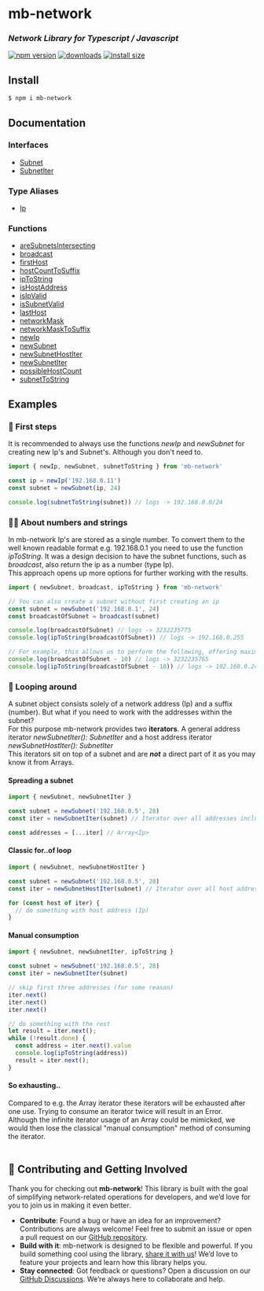 # mb-network
### *Network Library for Typescript / Javascript*

[![npm version](https://img.shields.io/npm/v/mb-network)](https://www.npmjs.org/package/mb-network)
[![downloads](https://img.shields.io/npm/dw/mb-network)](https://www.npmjs.org/package/mb-network)
[![install size](https://packagephobia.com/badge?p=mb-network)](https://packagephobia.com/result?p=mb-network)


## Install
```bash
$ npm i mb-network
```

## Documentation

### Interfaces

- [Subnet](docs/interfaces/Subnet.md)
- [SubnetIter](docs/interfaces/SubnetIter.md)

### Type Aliases

- [Ip](docs/type-aliases/Ip.md)

### Functions

- [areSubnetsIntersecting](docs/functions/areSubnetsIntersecting.md)
- [broadcast](docs/functions/broadcast.md)
- [firstHost](docs/functions/firstHost.md)
- [hostCountToSuffix](docs/functions/hostCountToSuffix.md)
- [ipToString](docs/functions/ipToString.md)
- [isHostAddress](docs/functions/isHostAddress.md)
- [isIpValid](docs/functions/isIpValid.md)
- [isSubnetValid](docs/functions/isSubnetValid.md)
- [lastHost](docs/functions/lastHost.md)
- [networkMask](docs/functions/networkMask.md)
- [networkMaskToSuffix](docs/functions/networkMaskToSuffix.md)
- [newIp](docs/functions/newIp.md)
- [newSubnet](docs/functions/newSubnet.md)
- [newSubnetHostIter](docs/functions/newSubnetHostIter.md)
- [newSubnetIter](docs/functions/newSubnetIter.md)
- [possibleHostCount](docs/functions/possibleHostCount.md)
- [subnetToString](docs/functions/subnetToString.md)

## Examples

### 🦄 First steps
It is recommended to always use the functions *newIp* and *newSubnet* for creating new Ip's and Subnet's. Although you don't need to.

```ts
import { newIp, newSubnet, subnetToString } from 'mb-network'

const ip = newIp('192.168.0.11')
const subnet = newSubnet(ip, 24)

console.log(subnetToString(subnet)) // logs -> 192.168.0.0/24
```

### 🔢🔤 About numbers and strings
In mb-network Ip's are stored as a single number. To convert them to the well known readable format e.g. 192.168.0.1 you need to use the function *ipToString*.
It was a design decision to have the subnet functions, such as *broadcast*, also return the ip as a number (type Ip). <br /> This approach opens up more options for further working with the results.

```ts
import { newSubnet, broadcast, ipToString } from 'mb-network'

// You can also create a subnet without first creating an ip
const subnet = newSubnet('192.168.0.1', 24)
const broadcastOfSubnet = broadcast(subnet)

console.log(broadcastOfSubnet) // logs -> 3232235775
console.log(ipToString(broadcastOfSubnet)) // logs -> 192.168.0.255

// For example, this allows us to perform the following, offering maximum flexibility.
console.log(broadcastOfSubnet - 10) // logs -> 3232235765
console.log(ipToString(broadcastOfSubnet - 10)) // logs -> 192.168.0.245
```

### 🍩 Looping around
A subnet object consists solely of a network address (Ip) and a suffix (number). But what if you need to work with the addresses within the subnet? <br />
For this purpose mb-network provides two **iterators**. A general address iterator *newSubnetIter(): SubnetIter* and a host address iterator *newSubnetHostIter(): SubnetIter* <br />
This iterators sit on top of a subnet and are ***not*** a direct part of it as you may know it from Arrays.

#### Spreading a subnet
```ts
import { newSubnet, newSubnetIter }

const subnet = newSubnet('192.168.0.5', 28)
const iter = newSubnetIter(subnet) // Iterator over all addresses including network address and broadcast

const addresses = [...iter] // Array<Ip>
```

#### Classic for..of loop
````ts
import { newSubnet, newSubnetHostIter }

const subnet = newSubnet('192.168.0.5', 28)
const iter = newSubnetHostIter(subnet) // Iterator over all host addresses

for (const host of iter) {
  // do something with host address (Ip)
}
````

#### Manual consumption
````ts
import { newSubnet, newSubnetIter, ipToString }

const subnet = newSubnet('192.168.0.5', 28)
const iter = newSubnetIter(subnet)

// skip first three addresses (for some reason)
iter.next()
iter.next()
iter.next()

// do something with the rest
let result = iter.next();
while (!result.done) {
  const address = iter.next().value
  console.log(ipToString(address))
  result = iter.next();    
}
````

#### So exhausting..
Compared to e.g. the Array iterator these iterators will be exhausted after one use. Trying to consume an iterator twice will result in an Error. <br />
Although the infinite iterator usage of an Array could be mimicked, we would then lose the classical "manual consumption" method of consuming the iterator.
<br/><br/>

## 🤝 Contributing and Getting Involved

Thank you for checking out **mb-network**! This library is built with the goal of simplifying network-related operations for developers, and we’d love for you to join us in making it even better.

- **Contribute**: Found a bug or have an idea for an improvement? Contributions are always welcome! Feel free to submit an issue or open a pull request on our 
[GitHub repository](https://github.com/mbachmann97/mb-network/issues).
- **Build with it**: mb-network is designed to be flexible and powerful. If you build something cool using the library,
[share it with us](https://github.com/mbachmann97/mb-network/discussions/categories/show-and-tell)! We’d love to feature your projects and learn how this library helps you. 
- **Stay connected**: Got feedback or questions? Open a discussion on our [GitHub Discussions](https://github.com/mbachmann97/mb-network/discussions). We’re always here to collaborate and help.
